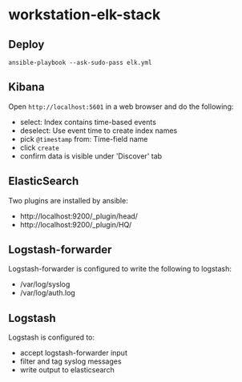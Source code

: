 # workstation-elk-stack

## Deploy

```
ansible-playbook --ask-sudo-pass elk.yml
```

## Kibana

Open `http://localhost:5601` in a web browser and do the following:
* select: Index contains time-based events
* deselect: Use event time to create index names
* pick `@timestamp` from: Time-field name
* click `create`
* confirm data is visible under 'Discover' tab

## ElasticSearch

Two plugins are installed by ansible:

* http://localhost:9200/_plugin/head/
* http://localhost:9200/_plugin/HQ/

## Logstash-forwarder

Logstash-forwarder is configured to write the following to logstash:

* /var/log/syslog
* /var/log/auth.log

## Logstash

Logstash is configured to:

* accept logstash-forwarder input
* filter and tag syslog messages
* write output to elasticsearch

